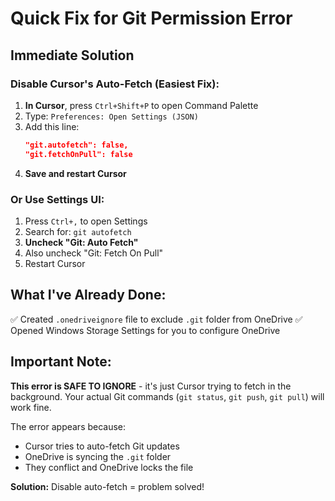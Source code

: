 # Quick Fix for Git Permission Error

## Immediate Solution

### Disable Cursor's Auto-Fetch (Easiest Fix):

1. **In Cursor**, press `Ctrl+Shift+P` to open Command Palette
2. Type: `Preferences: Open Settings (JSON)`
3. Add this line:
   ```json
   "git.autofetch": false,
   "git.fetchOnPull": false
   ```
4. **Save and restart Cursor**

### Or Use Settings UI:
1. Press `Ctrl+,` to open Settings
2. Search for: `git autofetch`
3. **Uncheck "Git: Auto Fetch"**
4. Also uncheck "Git: Fetch On Pull" 
5. Restart Cursor

## What I've Already Done:

✅ Created `.onedriveignore` file to exclude `.git` folder from OneDrive
✅ Opened Windows Storage Settings for you to configure OneDrive

## Important Note:

**This error is SAFE TO IGNORE** - it's just Cursor trying to fetch in the background. Your actual Git commands (`git status`, `git push`, `git pull`) will work fine.

The error appears because:
- Cursor tries to auto-fetch Git updates
- OneDrive is syncing the `.git` folder
- They conflict and OneDrive locks the file

**Solution:** Disable auto-fetch = problem solved!

